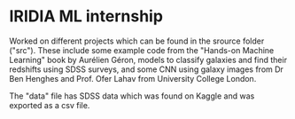 # IRIDIA ML internship
 
Worked on different projects which can be found in the srource folder ("src"). These include some example code from the "Hands-on Machine Learning" book by Aurélien Géron, models to classify galaxies and find their redshifts using SDSS surveys, and some CNN using galaxy images from Dr Ben Henghes and Prof. Ofer Lahav from University College London.

The "data" file has SDSS data which was found on Kaggle and was exported as a csv file.

